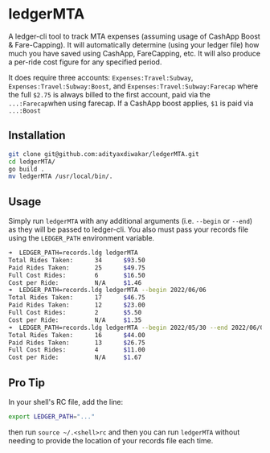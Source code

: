 # ledgerMTA
A ledger-cli tool to track MTA expenses (assuming usage of CashApp Boost & Fare-Capping). It will automatically determine (using your ledger file) how much you have saved using CashApp, FareCapping, etc. It will also produce a per-ride cost figure for any specified period.

It does require three accounts: `Expenses:Travel:Subway`, `Expenses:Travel:Subway:Boost`, and `Expenses:Travel:Subway:Farecap` where the full `$2.75` is always billed to the first account, paid via the `...:Farecap`when using farecap. If a CashApp boost applies, `$1` is paid via `...:Boost`

## Installation
```sh
git clone git@github.com:adityaxdiwakar/ledgerMTA.git
cd ledgerMTA/
go build .
mv ledgerMTA /usr/local/bin/.
```

## Usage
Simply run `ledgerMTA` with any additional arguments (i.e. `--begin` or `--end`) as they will be passed to ledger-cli. You also must pass your records file using the `LEDGER_PATH` environment variable.
```sh
➜  LEDGER_PATH=records.ldg ledgerMTA
Total Rides Taken:      34      $93.50
Paid Rides Taken:       25      $49.75
Full Cost Rides:        6       $16.50
Cost per Ride:          N/A     $1.46
➜  LEDGER_PATH=records.ldg ledgerMTA --begin 2022/06/06      
Total Rides Taken:      17      $46.75
Paid Rides Taken:       12      $23.00
Full Cost Rides:        2       $5.50
Cost per Ride:          N/A     $1.35
➜  LEDGER_PATH=records.ldg ledgerMTA --begin 2022/05/30 --end 2022/06/05 
Total Rides Taken:      16      $44.00
Paid Rides Taken:       13      $26.75
Full Cost Rides:        4       $11.00
Cost per Ride:          N/A     $1.67
```

## Pro Tip
In your shell's RC file, add the line:
```sh
export LEDGER_PATH="..."
```
then run `source ~/.<shell>rc` and then you can run `ledgerMTA` without needing to provide the location of your records file each time.
